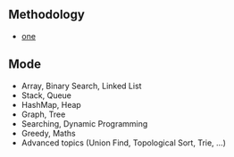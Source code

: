
<!--
## 刷题方法论（刷题三步走）
 - 掌握一门基本的编程语言：很多刷题小白喜欢使用JavaScript或者Python这些动态或脚本语言，因为语言本身简单，但若将这些语言用于刷题，有很大几率会让面试官误以为你不是科班出身，造成心理上的落差。我强推面对对象语言Java用来刷题，首先Java语言本身就业市场很大，学这个找工作肯定没坏处，而且语言本身的设计也很优良。将Java作为面试语言，能传递给面试官自己有稳固编程基础的信号。
 - 深入理解基础的数据结构：数据结构的掌握是正式刷题前的预备工作，也只有充分理解基础数据结构的原理，才能明白特定数据结构，之所以会在特定题型中常被使用的原因。理解不同的数据结构特性后，也会帮助我们更好地分析时间和空间复杂度。
 - 按照特定模块进行系统性刷题：千万不要简单地按照easy, mid, hard的顺序来随机刷题，很容易越刷越乱，无法建立成体系的刷题套路。只有按照特定的算法分类进行针对性学习，比如每周只针对特定的算法分类（DFS, BFS, …）进行学习，才能快速掌握特定算法的套路，还能发现不同题目之间的共性特征，达到事半功倍的效果。
-->
 

## Methodology
- [one](https://www.cxyxiaowu.com/10830.html)

## Mode
 - Array, Binary Search, Linked List
 - Stack, Queue
 - HashMap, Heap
 - Graph, Tree
 - Searching, Dynamic Programming
 - Greedy, Maths
 - Advanced topics (Union Find, Topological Sort, Trie, …)

